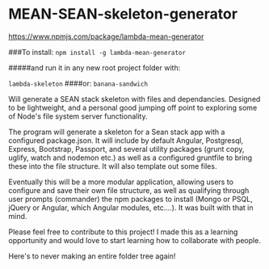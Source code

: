 # MEAN-SEAN-skeleton-generator
https://www.npmjs.com/package/lambda-mean-generator

###To install:
`npm install -g lambda-mean-generator`

#####and run it in any new root project folder with:

`lambda-skeleton`
####or:
`banana-sandwich`

Will generate a SEAN stack skeleton with files and dependancies. Designed to be lightweight, and a personal good jumping off point to exploring some of Node's file system server functionality.

The program will generate a skeleton for a Sean stack app with a configured package.json. It will include by default Angular, Postgresql, Express, Bootstrap, Passport, and several utility packages (grunt copy, uglify, watch and nodemon etc.) as well as a configured gruntfile to bring these into the file structure. It will also template out some files.

Eventually this will be a more modular application, allowing users to configure and save their own file structure, as well as qualifying through user prompts (commander) the npm packages to install (Mongo or PSQL, jQuery or Angular, which Angular modules, etc....). It was built with that in mind.

Please feel free to contribute to this project! I made this as a learning opportunity and would love to start learning how to collaborate with people.

Here's to never making an entire folder tree again!
